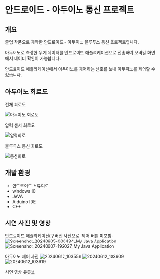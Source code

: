# 안드로이드 - 아두이노 통신 프로젝트
## 개요
졸업 작품으로 제작한 안드로이드 - 아두이노 블루투스 통신 프로젝트입니다.

아두이노로 측정한 무게 데이터를 안드로이드 애플리케이션으로 전송하여 모바일 화면에서 데이터 확인이 가능합니다.

안드로이드 애플리케이션에서 아두이노를 제어하는 신호를 보내 아두이노를 제어할 수 있습니다.

## 아두이노 회로도
전체 회로도

![아두이노 회로도](https://github.com/user-attachments/assets/62602a1c-9fe4-4d2c-bf67-0110e8615a4b)

압력 센서 회로도

![압력회로](https://github.com/user-attachments/assets/c9677f0d-cdf7-4275-a111-7d9a3e224cd0)

블루투스 통신 회로도

![통신회로](https://github.com/user-attachments/assets/1a599e0b-c2fd-4c9f-bc3a-b013d436bc00)

## 개발 환경
- 안드로이드 스튜디오
- windows 10
- JAVA
- Arduino IDE
- C++

## 시연 사진 및 영상
안드로이드 애플리케이션(구버전 사진으로, 제어 버튼 미포함)
![Screenshot_20240605-000434_My Java Application](https://github.com/user-attachments/assets/51bd4930-e26d-4eb7-bb73-9c3b67c7f1c8)
![Screenshot_20240607-192027_My Java Application](https://github.com/user-attachments/assets/5fdf9dac-8ab4-4e83-b49d-c5ecf6e74408)

아두이노 제어 사진
![20240612_103556](https://github.com/user-attachments/assets/c774d2b9-4723-4c9b-bf02-d83221bf533c)
![20240612_103609](https://github.com/user-attachments/assets/8c1feaf2-e8af-4e90-bedb-04a8d534181c)
![20240612_103619](https://github.com/user-attachments/assets/e65835c8-7930-4b3b-ac8f-9d83d48623c0)

시연 영상
[유튜브](https://youtu.be/cMZIDwPqQhY)


